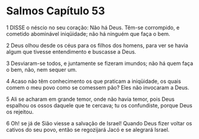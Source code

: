 # Salmos Capítulo 53

1	DISSE o néscio no seu coração: Não há Deus. Têm-se corrompido, e cometido abominável iniqüidade; não há ninguém que faça o bem.

2	Deus olhou desde os céus para os filhos dos homens, para ver se havia algum que tivesse entendimento e buscasse a Deus.

3	Desviaram-se todos, e juntamente se fizeram imundos; não há quem faça o bem, não, nem sequer um.

4	Acaso não têm conhecimento os que praticam a iniqüidade, os quais comem o meu povo como se comessem pão? Eles não invocaram a Deus.

5	Ali se acharam em grande temor, onde não havia temor, pois Deus espalhou os ossos daquele que te cercava; tu os confundiste, porque Deus os rejeitou.

6	Oh! se já de Sião viesse a salvação de Israel! Quando Deus fizer voltar os cativos do seu povo, então se regozijará Jacó e se alegrará Israel.

